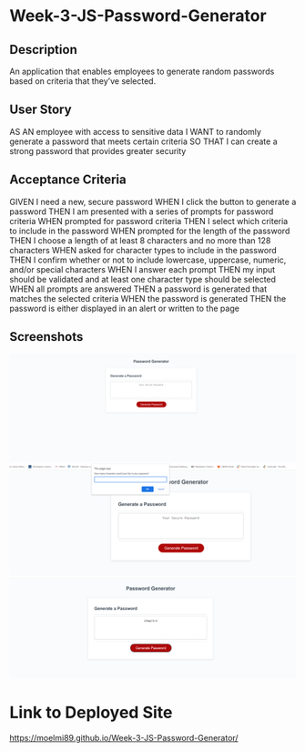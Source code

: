 # Week-3-JS-Password-Generator

## Description

An application that enables employees to generate random passwords based on criteria that they’ve selected.

## User Story

AS AN employee with access to sensitive data
I WANT to randomly generate a password that meets certain criteria
SO THAT I can create a strong password that provides greater security

## Acceptance Criteria

GIVEN I need a new, secure password
WHEN I click the button to generate a password
THEN I am presented with a series of prompts for password criteria
WHEN prompted for password criteria
THEN I select which criteria to include in the password
WHEN prompted for the length of the password
THEN I choose a length of at least 8 characters and no more than 128 characters
WHEN asked for character types to include in the password
THEN I confirm whether or not to include lowercase, uppercase, numeric, and/or special characters
WHEN I answer each prompt
THEN my input should be validated and at least one character type should be selected
WHEN all prompts are answered
THEN a password is generated that matches the selected criteria
WHEN the password is generated
THEN the password is either displayed in an alert or written to the page

## Screenshots

<img src ="Screenshots\Pwd Gen sc1.png">
<img src ="Screenshots\Pwd Gen sc2.png">
<img src ="Screenshots\Pwd Gen sc3.png">

# Link to Deployed Site

https://moelmi89.github.io/Week-3-JS-Password-Generator/


